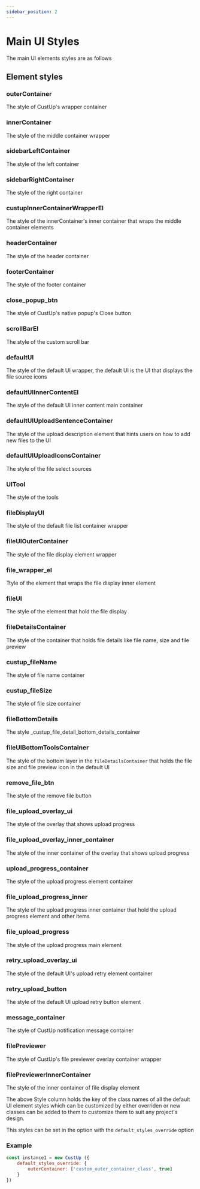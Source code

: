 ```yaml
---
sidebar_position: 2
---
```


# Main UI Styles

The main UI elements styles are as follows

## Element styles

### outerContainer

The style of CustUp's wrapper container

### innerContainer

The style of the middle container wrapper

### sidebarLeftContainer

The style of the left container

### sidebarRightContainer

The style of the right container

### custupInnerContainerWrapperEl

The style of the  innerContainer's inner container that wraps the middle container elements

### headerContainer

The style of the header container

### footerContainer

The style of the footer container

### close_popup_btn

The style of CustUp's native popup's Close button

### scrollBarEl

The style of the custom scroll bar

### defaultUI

The style of the default UI wrapper, the default UI is the UI that displays the file source 
icons
### defaultUIInnerContentEl

The style of the default UI inner content main container

### defaultUIUploadSentenceContainer

The style of the upload description element that hints users on how to add new files to the UI

### defaultUIUploadIconsContainer

The style of the file select sources

### UITool

The style of the tools

### fileDisplayUI

The style of the default file list container wrapper

### fileUIOuterContainer

The style of the file display element wrapper

### file_wrapper_el

Ttyle of the element that wraps the file display inner element

### fileUI

The style of the element that hold the file display

### fileDetailsContainer

The style of the container that holds file details like file name, size and file preview

### custup_fileName

The style of file name container

### custup_fileSize

The style of file size container

### fileBottomDetails

The style  _custup_file_detail_bottom_details_container

### fileUIBottomToolsContainer

The style of the bottom layer in the `fileDetailsContainer` that holds the file size and file 
preview icon in the default UI
### remove_file_btn

The style of the remove file button

### file_upload_overlay_ui

The style of the overlay that shows upload progress

### file_upload_overlay_inner_container

The style of the inner container of the overlay that shows upload progress

### upload_progress_container

The style of the upload progress element container

### file_upload_progress_inner

The style of the upload progress inner container that hold the upload progress element and 
other items
### file_upload_progress

The style of the upload progress main element

### retry_upload_overlay_ui

The style of the default UI's upload retry element container

### retry_upload_button

The style of the default UI upload retry button element

### message_container

The style of CustUp notification message container

### filePreviewer

The style of CustUp's file previewer overlay container wrapper

### filePreviewerInnerContainer

The style of the inner container of file display element

The above Style column holds the key of the class names of all the default UI element styles which can be customized by either overriden or new classes can be added to them to customize them to suit any project's design.  
  
This styles can be set in the option with the `default_styles_override` option  

### Example

```js
const instance1 = new CustUp ({
    default_styles_override: {
        outerContainer: ['custom_outer_container_class', true]
    }
})
```
